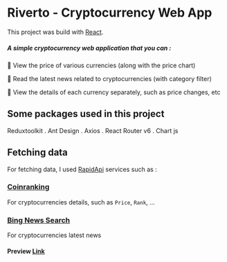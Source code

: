 # Riverto - Cryptocurrency Web App

This project was build with [React](https://reactjs.org/).

##### A simple cryptocurrency web application that you can :

💢 View the price of various currencies (along with the price chart)

💢 Read the latest news related to cryptocurrencies (with category filter)

💢 View the details of each currency separately, such as price changes, etc

## Some packages used in this project

Reduxtoolkit . Ant Design . Axios . React Router v6 . Chart js

## Fetching data

For fetching data, I used [RapidApi](https://rapidapi.com/) services such as :

### [Coinranking](https://rapidapi.com/Coinranking/api/coinranking1/)
For cryptocurrencies details, such as `Price`, `Rank`, ...

### [Bing News Search](https://rapidapi.com/microsoft-azure-org-microsoft-cognitive-services/api/bing-news-search1/)
For cryptocurrencies latest news




#### Preview [Link](https://rivertonews.netlify.app/)